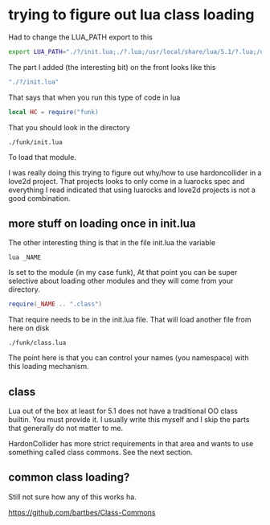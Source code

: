 

# trying to figure out lua class loading

Had to change the LUA_PATH export to this

```bash
export LUA_PATH="./?/init.lua;./?.lua;/usr/local/share/lua/5.1/?.lua;/usr/local/share/lua/5.1/?/init.lua;/usr/local/lib/lua/5.1/?.lua;/usr/local/lib/lua/5.1/?/init.lua;/usr/share/lua/5.1/?.lua;/usr/share/lua/5.1/?/init.lua"
```

The part I added (the interesting bit) on the front looks like this

```bash
"./?/init.lua"
```

That says that when you run this type of code in lua

```lua
local HC = require("funk)
```

That you should look in the directory
```
./funk/init.lua
```

To load that module.

I was really doing this trying to figure out why/how to use hardoncollider in a love2d project. That projects looks to only come in a luarocks spec and everything I read indicated that using luarocks and love2d projects is not a good combination.


## more stuff on loading once in init.lua

The other interesting thing is that in the file init.lua the variable

```lua _NAME ```

Is set to the module (in my case funk),
At that point you can be super selective about loading other modules and they will come from your directory.

```lua
require(_NAME .. ".class")
```

That require needs to be in the init.lua file. That will load another file from here on disk

``` ./funk/class.lua ```

The point here is that you can control your names (you namespace) with this loading mechanism.

## class
Lua out of the box at least for 5.1 does not have a traditional OO class builtin. You must provide it. I usually write this myself and I skip the parts that generally do not matter to me.

HardonCollider has more strict requirements in that area and wants to use something called class commons. See the next section.

## common class loading?
Still not sure how any of this works ha.

https://github.com/bartbes/Class-Commons 
